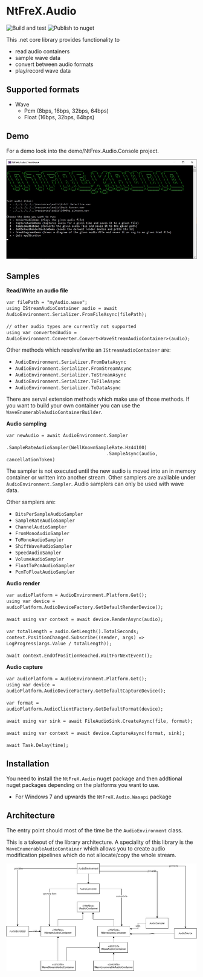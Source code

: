 # NtFreX.Audio
![Build and test](https://github.com/NtFreX/NtFreX.Audio/workflows/Build%20and%20test/badge.svg)
![Publish to nuget](https://github.com/NtFreX/NtFreX.Audio/workflows/Publish%20to%20nuget/badge.svg)

This .net core library provides functionality to 

 - read audio containers
 - sample wave data
 - convert between audio formats
 - play/record wave data

## Supported formats

 - Wave
   - Pcm (8bps, 16bps, 32bps, 64bps)
   - Float (16bps, 32bps, 64bps)

## Demo

For a demo look into the demo/NtFrex.Audio.Console project.

![img](./resources/doc/console.jpg)

## Samples

**Read/Write an audio file**

```
var filePath = "myAudio.wave";
using IStreamAudioContainer audio = await AudioEnvironment.Serializer.FromFileAsync(filePath);

// other audio types are currently not supported
using var convertedAudio = AudioEnvironment.Converter.Convert<WaveStreamAudioContainer>(audio);
```

Other methods which resolve/write an `IStreamAudioContainer` are:

 - `AudioEnvironment.Serializer.FromDataAsync`
 - `AudioEnvironment.Serializer.FromStreamAsync`
 - `AudioEnvironment.Serializer.ToStreamAsync`
 - `AudioEnvironment.Serializer.ToFileAsync`
 - `AudioEnvironment.Serializer.ToDataAsync`

There are serval extension methods which make use of those methods. If you want to build your own container you can use the `WaveEnumerableAudioContainerBuilder`.

**Audio sampling**

```
var newAudio = await AudioEnvironment.Sampler
                                     .SampleRateAudioSampler(WellKnownSampleRate.Hz44100)
                                     .SampleAsync(audio, cancellationToken)
```

The sampler is not executed until the new audio is moved into an in memory container or written into another stream.
Other samplers are available under `AudioEnvironment.Sampler`.
Audio samplers can only be used with wave data.

Other samplers are:

 - `BitsPerSampleAudioSampler`
 - `SampleRateAudioSampler`
 - `ChannelAudioSampler`
 - `FromMonoAudioSampler`
 - `ToMonoAudioSampler`
 - `ShiftWaveAudioSampler`
 - `SpeedAudioSampler`
 - `VolumeAudioSampler`
 - `FloatToPcmAudioSampler`
 - `PcmToFloatAudioSampler`

**Audio render**

```
var audioPlatform = AudioEnvironment.Platform.Get();
using var device = audioPlatform.AudioDeviceFactory.GetDefaultRenderDevice();

await using var context = await device.RenderAsync(audio);

var totalLength = audio.GetLength().TotalSeconds;
context.PositionChanged.Subscribe((sender, args) => LogProgress(args.Value / totalLength));

await context.EndOfPositionReached.WaitForNextEvent();
```

**Audio capture**

```
var audioPlatform = AudioEnvironment.Platform.Get();
using var device = audioPlatform.AudioDeviceFactory.GetDefaultCaptureDevice();

var format = audioPlatform.AudioClientFactory.GetDefaultFormat(device);

await using var sink = await FileAudioSink.CreateAsync(file, format);

await using var context = await device.CaptureAsync(format, sink);

await Task.Delay(time);
```

## Installation

You need to install the `NtFreX.Audio` nuget package and then addtional nuget packages depending on the platforms you want to use.

 - For Windows 7 and upwards the `NtFreX.Audio.Wasapi` package

## Architecture
 
The entry point should most of the time be the `AudioEnvironment` class.

This is a takeout of the library architecture. A speciality of this library is the `WaveEnumerableAudioContainer` which allows you to create audio modification pipelines which do not allocate/copy the whole stream.

![img](./resources/doc/architecture.jpg)
